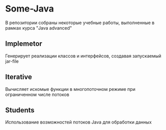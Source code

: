# Some-Java
В репозитории собраны некоторые учебные работы, выполненные в рамках курса "Java advanced"
## Implemetor
Генерирует реализации классов и интерфейсов, создавая запускаемый jar-file
## Iterative 
Вычисляет искомые функции в многопоточном режиме при ограниченном числе потоков
## Students
Использование возможностей потоков Java для обработки данных
